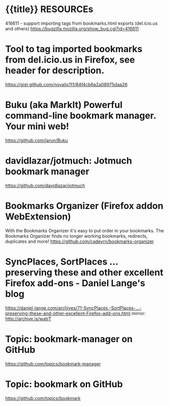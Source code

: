 # {{title}} RESOURCEs
416611 - support importing tags from bookmarks.html exports (del.icio.us and others)
https://bugzilla.mozilla.org/show_bug.cgi?id=416611

# Tool to tag imported bookmarks from del.icio.us in Firefox, see header for description.
https://gist.github.com/novalis111/84f4cb6a2a08975daa26

# Buku (aka MarkIt) Powerful command-line bookmark manager. Your mini web!
https://github.com/jarun/Buku

# davidlazar/jotmuch: Jotmuch bookmark manager
https://github.com/davidlazar/jotmuch

# Bookmarks Organizer (Firefox addon WebExtension)
With the Bookmarks Organizer it's easy to put order in your bookmarks. The Bookmarks Organizer finds no longer working bookmarks, redirects, duplicates and more!
https://github.com/cadeyrn/bookmarks-organizer

# SyncPlaces, SortPlaces ... preserving these and other excellent Firefox add-ons - Daniel Lange's blog
https://daniel-lange.com/archives/71-SyncPlaces,-SortPlaces-...-preserving-these-and-other-excellent-Firefox-add-ons.html
mirror: http://archive.is/watrT

# Topic: bookmark-manager on GitHub
https://github.com/topics/bookmark-manager

# Topic: bookmark on GitHub
https://github.com/topics/bookmark
